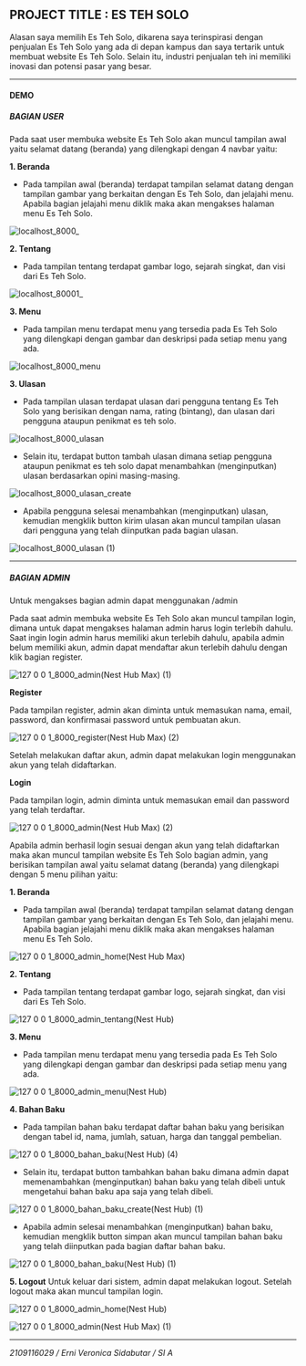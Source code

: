## PROJECT  TITLE : ES TEH SOLO
Alasan saya memilih Es Teh Solo, dikarena saya terinspirasi dengan penjualan Es Teh Solo yang ada di depan kampus dan saya tertarik untuk membuat website Es Teh Solo. Selain itu, industri penjualan teh ini memiliki inovasi dan potensi pasar yang besar.

<hr>

#### DEMO

##### BAGIAN USER

Pada saat user membuka website Es Teh Solo akan muncul tampilan awal yaitu selamat datang (beranda) yang dilengkapi dengan 4 navbar yaitu:

**1. Beranda**

- Pada tampilan awal (beranda) terdapat tampilan selamat datang dengan tampilan gambar yang berkaitan dengan Es Teh Solo, dan jelajahi menu. Apabila bagian jelajahi menu diklik maka akan mengakses halaman menu Es Teh Solo.
  
![localhost_8000_](https://github.com/erniveronica/2109116029_Posttest2_Laravel/assets/119858991/d9493cab-eab2-4e72-b3ab-dbc0f8c85601)


**2. Tentang**

- Pada tampilan tentang terdapat gambar logo, sejarah singkat, dan visi dari Es Teh Solo.

![localhost_80001_](https://github.com/erniveronica/2109116029_Posttest2_Laravel/assets/119858991/a5aaddae-d5bf-4817-8ce7-06e0655375f7)



**3. Menu**

- Pada tampilan menu terdapat menu yang tersedia pada Es Teh Solo yang dilengkapi dengan gambar dan deskripsi pada setiap menu yang ada.

![localhost_8000_menu](https://github.com/erniveronica/2109116029_Posttest2_Laravel/assets/119858991/cb7e9c82-bf64-47f3-b79e-21770020bd65)


**3. Ulasan**

- Pada tampilan ulasan terdapat ulasan dari pengguna tentang Es Teh Solo yang berisikan dengan nama, rating (bintang), dan ulasan dari pengguna ataupun penikmat es teh solo.  

![localhost_8000_ulasan](https://github.com/erniveronica/2109116029_Posttest2_Laravel/assets/119858991/3336dbb7-400b-4841-a119-8bdaaa881f7f)



- Selain itu, terdapat button tambah ulasan dimana setiap pengguna ataupun penikmat es teh solo dapat menambahkan (menginputkan) ulasan berdasarkan opini masing-masing.

![localhost_8000_ulasan_create](https://github.com/erniveronica/2109116029_Posttest2_Laravel/assets/119858991/cea651f6-4004-40c6-8b96-0c4ddd073a05)


- Apabila pengguna selesai menambahkan (menginputkan) ulasan, kemudian mengklik button kirim ulasan akan muncul tampilan ulasan dari pengguna yang telah diinputkan pada bagian ulasan.

![localhost_8000_ulasan (1)](https://github.com/erniveronica/2109116029_Posttest2_Laravel/assets/119858991/ed0c6b5d-a071-4bce-afad-67780a7b48fa)

  
<hr>

##### BAGIAN ADMIN

Untuk mengakses bagian admin dapat menggunakan /admin

Pada saat admin membuka website Es Teh Solo akan muncul tampilan login, dimana untuk dapat mengakses halaman admin harus login terlebih dahulu. Saat ingin login admin harus memiliki akun terlebih dahulu, apabila admin belum memiliki akun, admin dapat mendaftar akun terlebih dahulu dengan klik bagian register.

![127 0 0 1_8000_admin(Nest Hub Max) (1)](https://github.com/erniveronica/2109116029_Posttest3_Laravel/assets/119858991/3a2ce109-b068-4181-90ef-f3f336c7266a)


**Register**

Pada tampilan register, admin akan diminta untuk memasukan nama, email, password, dan konfirmasai password untuk pembuatan akun.

![127 0 0 1_8000_register(Nest Hub Max) (2)](https://github.com/erniveronica/2109116029_Posttest3_Laravel/assets/119858991/75fcb17f-e805-471d-a407-2f56651b9c1c)


Setelah melakukan daftar akun, admin dapat melakukan login menggunakan akun yang telah didaftarkan.

**Login**

Pada tampilan login, admin diminta untuk memasukan email dan password yang telah terdaftar.

![127 0 0 1_8000_admin(Nest Hub Max) (2)](https://github.com/erniveronica/2109116029_Posttest3_Laravel/assets/119858991/c8724fe8-a043-48a7-a627-683831f67352)


Apabila admin berhasil login sesuai dengan akun yang telah didaftarkan maka akan muncul tampilan website Es Teh Solo bagian admin, yang berisikan tampilan awal yaitu selamat datang (beranda) yang dilengkapi dengan 5 menu pilihan yaitu:

**1. Beranda**

- Pada tampilan awal (beranda) terdapat tampilan selamat datang dengan tampilan gambar yang berkaitan dengan Es Teh Solo, dan jelajahi menu. Apabila bagian jelajahi menu diklik maka akan mengakses halaman menu Es Teh Solo.

![127 0 0 1_8000_admin_home(Nest Hub Max)](https://github.com/erniveronica/2109116029_Posttest3_Laravel/assets/119858991/81d6c13c-26e5-482b-a557-cfacac9cd81a)

**2. Tentang**

- Pada tampilan tentang terdapat gambar logo, sejarah singkat, dan visi dari Es Teh Solo.

![127 0 0 1_8000_admin_tentang(Nest Hub)](https://github.com/erniveronica/2109116029_Posttest3_Laravel/assets/119858991/c59dca74-b4d9-486c-9359-2fc3773a47da)


**3. Menu**

- Pada tampilan menu terdapat menu yang tersedia pada Es Teh Solo yang dilengkapi dengan gambar dan deskripsi pada setiap menu yang ada.

![127 0 0 1_8000_admin_menu(Nest Hub)](https://github.com/erniveronica/2109116029_Posttest3_Laravel/assets/119858991/7ed3b8ba-c63c-4201-b513-3240eabcd281)



**4. Bahan Baku**

- Pada tampilan bahan baku terdapat daftar bahan baku yang berisikan dengan tabel id, nama, jumlah, satuan, harga dan tanggal pembelian.

![127 0 0 1_8000_bahan_baku(Nest Hub) (4)](https://github.com/erniveronica/2109116029_Posttest3_Laravel/assets/119858991/05531564-36c1-4646-abd2-338447026732)


- Selain itu, terdapat button tambahkan bahan baku dimana admin dapat memenambahkan (menginputkan) bahan baku yang telah dibeli untuk mengetahui bahan baku apa saja yang telah dibeli.

![127 0 0 1_8000_bahan_baku_create(Nest Hub) (1)](https://github.com/erniveronica/2109116029_Posttest3_Laravel/assets/119858991/7b1b5b67-5cbf-4b3a-a9e6-76e90e0f41be)

- Apabila admin selesai menambahkan (menginputkan) bahan baku, kemudian mengklik button simpan akan muncul tampilan bahan baku yang telah diinputkan pada bagian daftar bahan baku.
  
![127 0 0 1_8000_bahan_baku(Nest Hub) (1)](https://github.com/erniveronica/2109116029_Posttest3_Laravel/assets/119858991/268af2f8-651b-47b0-ac1f-364e6585ad25)

**5. Logout**
Untuk keluar dari sistem, admin dapat melakukan logout. Setelah logout maka akan muncul tampilan login.

![127 0 0 1_8000_admin_home(Nest Hub)](https://github.com/erniveronica/2109116029_Posttest3_Laravel/assets/119858991/04a0137b-4b18-480d-a024-c48e165c2635)

![127 0 0 1_8000_admin(Nest Hub Max) (1)](https://github.com/erniveronica/2109116029_Posttest3_Laravel/assets/119858991/8326523b-8667-4e00-b26c-30c42802af25)


<hr>
  
  
<i>2109116029 / Erni Veronica Sidabutar / SI A</i>
